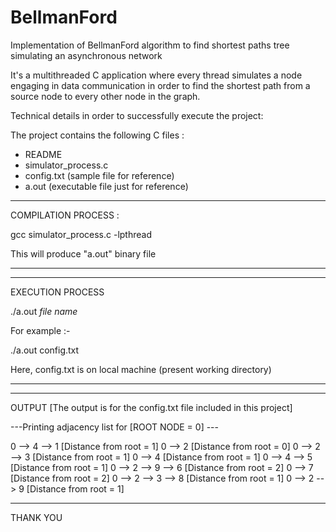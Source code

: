 # BellmanFord
Implementation of BellmanFord algorithm to find shortest paths tree simulating an asynchronous network

It's a multithreaded C application where every thread simulates a node engaging in data communication in order to find the shortest path from a source node to every other node in the graph.

Technical details in order to successfully execute the project:

The project contains the following C files :

- README
- simulator_process.c
- config.txt (sample file for reference)
- a.out (executable file just for reference)

**********************************************************************************************
COMPILATION PROCESS :

gcc simulator_process.c -lpthread

This will produce "a.out" binary file
**********************************************************************************************

**********************************************************************************************
EXECUTION PROCESS

./a.out *file name*

For example :-

./a.out config.txt

Here,
config.txt is on local machine (present working directory)
**********************************************************************************************

**********************************************************************************************
OUTPUT [The output is for the config.txt file included in this project]

---Printing adjacency list for [ROOT NODE = 0] ---

0 --> 4 --> 1 [Distance from root = 1]
0 --> 2 [Distance from root = 0]
0 --> 2 --> 3 [Distance from root = 1]
0 --> 4 [Distance from root = 1]
0 --> 4 --> 5 [Distance from root = 1]
0 --> 2 --> 9 --> 6 [Distance from root = 2]
0 --> 7 [Distance from root = 2]
0 --> 2 --> 3 --> 8 [Distance from root = 1]
0 --> 2 --> 9 [Distance from root = 1]

**********************************************************************************************

THANK YOU
